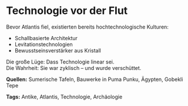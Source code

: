 # Technologie vor der Flut

Bevor Atlantis fiel, existierten bereits hochtechnologische Kulturen:
- Schallbasierte Architektur
- Levitationstechnologien
- Bewusstseinsverstärker aus Kristall

Die große Lüge: Dass Technologie linear sei.  
Die Wahrheit: Sie war zyklisch – und wurde verschüttet.

**Quellen:** Sumerische Tafeln, Bauwerke in Puma Punku, Ägypten, Gobekli Tepe

**Tags:** Antike, Atlantis, Technologie, Archäologie
